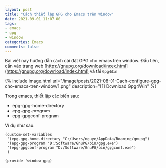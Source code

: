 ```yaml
---
layout: post
title: "Cách thiết lập GPG cho Emacs trên Window"
date: 2021-09-01 11:07:00
tags:
- emacs
- gpg
- window
categories: Emacs
comments: false
---
```


Bài viết này hướng dẫn cách cài đặt GPG cho emacs trên window. Đầu tiên, cần vào trang web [https://gnupg.org/download/index.html](https://gnupg.org/download/index.html) và tải `Gpg4Win`

{% include image.html url="/image/posts/2021-08-01-Cach-configure-gpg-cho-emacs-tren-window/1.png" description="[1] Download Gpg4Win" %}

Trong emacs, thiết lập các biến sau:
- epg-gpg-home-directory
- epg-gpg-program
- epg-gpgconf-program


Ví dụ như sau:
```elisp
(custom-set-variables
 '(epg-gpg-home-directory "C:/Users/nguye/AppData/Roaming/gnupg")
 '(epg-gpg-program "D:/Software/GnuPG/bin/gpg.exe")
 '(epg-gpgconf-program "D:/Software/GnuPG/bin/gpgconf.exe")
 )

(provide 'window-gpg)
```
